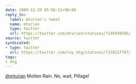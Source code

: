 ```yaml
---
date: 2009-12-29 05:56:21+00:00
reply_to:
  label: mturian's tweet
  name: mturian
  type: twitter
  url: https://twitter.com/mturian/statuses/7149448505/
source: twitter
syndicated:
- type: twitter
  url: https://twitter.com/roy_mtg/statuses/7150227747/
tags:
- mtg
---
```


[@mturian](https://twitter.com/mturian/) Molten Rain. No, wait, Pillage!